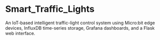 # Smart_Traffic_Lights
An IoT-based intelligent traffic-light control system using Micro:bit edge devices, InfluxDB time-series storage, Grafana dashboards, and a Flask web interface.
